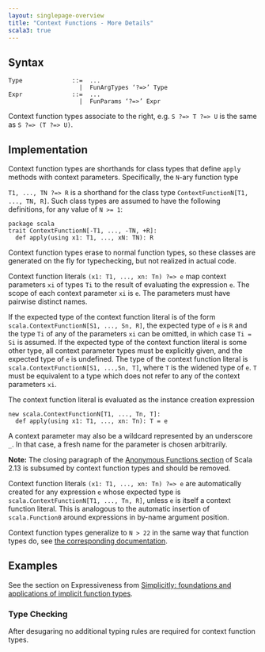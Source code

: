 ```yaml
---
layout: singlepage-overview
title: "Context Functions - More Details"
scala3: true
---
```


<!-- THIS FILE HAS BEEN GENERATED BY SCALADOC PREPROCESSOR. NOTE THAT ANY CHANGES TO THIS FILE CAN BE OVERRIDEN IN THE FUTURE -->

## Syntax

```
Type              ::=  ...
                    |  FunArgTypes ‘?=>’ Type
Expr              ::=  ...
                    |  FunParams ‘?=>’ Expr
```

Context function types associate to the right, e.g.
`S ?=> T ?=> U` is the same as `S ?=> (T ?=> U)`.

## Implementation

Context function types are shorthands for class types that define `apply`
methods with context parameters. Specifically, the `N`-ary function type

`T1, ..., TN ?=> R` is a shorthand for the class type
`ContextFunctionN[T1, ..., TN, R]`. Such class types are assumed to have the following definitions, for any value of `N >= 1`:

<div class="snippet" ><div class="buttons"></div><pre><code class="language-scala"><span id="0" class="" >package scala
</span><span id="1" class="" >trait ContextFunctionN[-T1, ..., -TN, +R]:
</span><span id="2" class="" >  def apply(using x1: T1, ..., xN: TN): R
</span></code></pre></div>

Context function types erase to normal function types, so these classes are
generated on the fly for typechecking, but not realized in actual code.

Context function literals `(x1: T1, ..., xn: Tn) ?=> e` map
context parameters `xi` of types `Ti` to the result of evaluating the expression `e`.
The scope of each context parameter `xi` is `e`. The parameters must have pairwise distinct names.

If the expected type of the context function literal is of the form
`scala.ContextFunctionN[S1, ..., Sn, R]`, the expected type of `e` is `R` and
the type `Ti` of any of the parameters `xi` can be omitted, in which case `Ti
= Si` is assumed. If the expected type of the context function literal is
some other type, all context parameter types must be explicitly given, and the expected type of `e` is undefined.
The type of the context function literal is `scala.ContextFunctionN[S1, ...,Sn, T]`, where `T` is the widened
type of `e`. `T` must be equivalent to a type which does not refer to any of
the context parameters `xi`.

The context function literal is evaluated as the instance creation expression

<div class="snippet" ><div class="buttons"></div><pre><code class="language-scala"><span id="0" class="" >new scala.ContextFunctionN[T1, ..., Tn, T]:
</span><span id="1" class="" >  def apply(using x1: T1, ..., xn: Tn): T = e
</span></code></pre></div>

A context parameter may also be a wildcard represented by an underscore `_`. In that case, a fresh name for the parameter is chosen arbitrarily.

**Note:** The closing paragraph of the
[Anonymous Functions section](https://www.scala-lang.org/files/archive/spec/2.13/06-expressions.html#anonymous-functions)
of Scala 2.13 is subsumed by context function types and should be removed.

Context function literals `(x1: T1, ..., xn: Tn) ?=> e` are
automatically created for any expression `e` whose expected type is
`scala.ContextFunctionN[T1, ..., Tn, R]`, unless `e` is
itself a context function literal. This is analogous to the automatic
insertion of `scala.Function0` around expressions in by-name argument position.

Context function types generalize to `N > 22` in the same way that function types do, see [the corresponding
documentation](../dropped-features/limit22.html).

## Examples

See the section on Expressiveness from [Simplicitly: foundations and
applications of implicit function
types](https://dl.acm.org/citation.cfm?id=3158130).

### Type Checking

After desugaring no additional typing rules are required for context function types.
